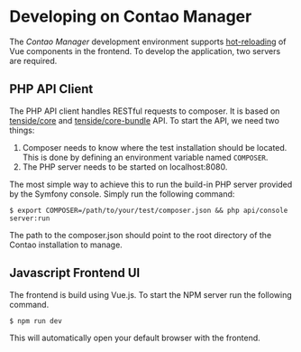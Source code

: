 # Developing on Contao Manager

The *Contao Manager* development environment supports [hot-reloading]
of Vue components in the frontend. To develop the application, two
servers are required.


## PHP API Client

The PHP API client handles RESTful requests to composer. It is based on
[tenside/core] and [tenside/core-bundle] API. To start the API, we need
two things:

1. Composer needs to know where the test installation should be
    located. This is done by defining an environment variable named
    `COMPOSER`.
2. The PHP server needs to be started on localhost:8080.

The most simple way to achieve this to run the build-in PHP server
provided by the Symfony console. Simply run the following command:

```
$ export COMPOSER=/path/to/your/test/composer.json && php api/console server:run
```

The path to the composer.json should point to the root directory of
the Contao installation to manage.


## Javascript Frontend UI

The frontend is build using Vue.js. To start the NPM server run the
following command.

```
$ npm run dev
```

This will automatically open your default browser with the frontend.


[hot-reloading]: https://vue-loader.vuejs.org/en/features/hot-reload.html
[tenside/core]: https://github.com/tenside/core
[tenside/core-bundle]: https://github.com/tenside/core-bundle
